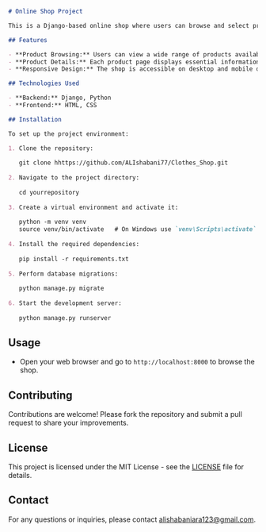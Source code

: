 

```markdown
# Online Shop Project

This is a Django-based online shop where users can browse and select products, and view details such as size, price, and quantity.

## Features

- **Product Browsing:** Users can view a wide range of products available in different categories.
- **Product Details:** Each product page displays essential information including size, price, and quantity.
- **Responsive Design:** The shop is accessible on desktop and mobile devices using HTML and CSS.

## Technologies Used

- **Backend:** Django, Python
- **Frontend:** HTML, CSS

## Installation

To set up the project environment:

1. Clone the repository:
   
   git clone hhttps://github.com/ALIshabani77/Clothes_Shop.git
  
2. Navigate to the project directory:
  
   cd yourrepository
  
3. Create a virtual environment and activate it:
   
   python -m venv venv
   source venv/bin/activate   # On Windows use `venv\Scripts\activate`
  
4. Install the required dependencies:
  
   pip install -r requirements.txt
   
5. Perform database migrations:
   
   python manage.py migrate
   
6. Start the development server:
   
   python manage.py runserver
   ```

## Usage

- Open your web browser and go to `http://localhost:8000` to browse the shop.

## Contributing

Contributions are welcome! Please fork the repository and submit a pull request to share your improvements.

## License

This project is licensed under the MIT License - see the [LICENSE](LICENSE) file for details.

## Contact

For any questions or inquiries, please contact alishabaniara123@gmail.com.



